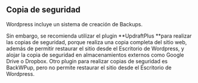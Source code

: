 ## Copia de seguridad

Wordpress incluye un sistema de creación de Backups.

Sin embargo, se recomienda utilizar el plugin **UpdraftPlus **para realizar las copias de seguridad, porque realiza una copia completa del sitio web, además de permitir restaurar el sitio desde el Escritorio de Wordpress, y alojar la copia de seguridad en almacenamientos externos como Google Drive o Dropbox. Otro plugin para realizar copias de seguridad es BackWPup, pero no permite restaurar el sitio desde el Escritorio de Wordpress.

